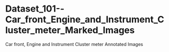 # Dataset_101--Car_front_Engine_and_Instrument_Cluster_meter_Marked_Images
Car front, Engine and Instrument Cluster meter Annotated Images
